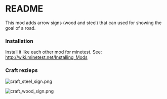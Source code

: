 # README #

This mod adds arrow signs (wood and steel) that can used for showing the goal of a road.

### Installation ###
Install it like each other mod for minetest.
See: http://wiki.minetest.net/Installing_Mods

### Craft rezieps ###

![craft_steel_sign.png](https://bitbucket.org/repo/65EL85/images/1707723039-craft_steel_sign.png)

![craft_wood_sign.png](https://bitbucket.org/repo/65EL85/images/1728731753-craft_wood_sign.png)